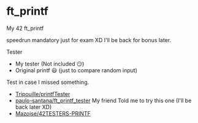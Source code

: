 # ft_printf
My 42 ft_printf

speedrun mandatory just for exam XD
I'll be back for bonus later.

Tester
- My tester (Not included 😏)
- Original printf 😃 (just to compare random input)

Test in case I missed something.
- [Tripouille/printfTester](https://github.com/Tripouille/printfTester)
- [paulo-santana/ft_printf_tester](https://github.com/paulo-santana/ft_printf_tester)
My friend Told me to try this one (I'll be back later XD)
- [Mazoise/42TESTERS-PRINTF](https://github.com/Mazoise/42TESTERS-PRINTF)

